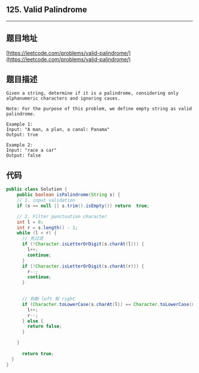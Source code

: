 ## 125. Valid Palindrome

----
## 题目地址

[https://leetcode.com/problems/valid-palindrome/](https://leetcode.com/problems/valid-palindrome/)

## 题目描述

```text
Given a string, determine if it is a palindrome, considering only alphanumeric characters and ignoring cases.

Note: For the purpose of this problem, we define empty string as valid palindrome.

Example 1:
Input: "A man, a plan, a canal: Panama"
Output: true

Example 2:
Input: "race a car"
Output: false
```

## 代码

```java
public class Solution {
    public boolean isPalindrome(String s) {
    // 1. input validation
    if (s == null || s.trim().isEmpty()) return  true;

    // 2. Filter punctuation character 
    int l = 0;
    int r = s.length() - 1;
    while (l < r) {
      // 先过滤
      if (!Character.isLetterOrDigit(s.charAt(l))) {
        l++;
        continue;
      }
      if (!Character.isLetterOrDigit(s.charAt(r))) {
        r--;
        continue;
      }
    

      // 判断 left 和 right
      if (Character.toLowerCase(s.charAt(l)) == Character.toLowerCase(s.charAt(r))) {
        l++;
        r--;
      } else {
        return false;
      }

    }
      
      return true;
  }
}
```

